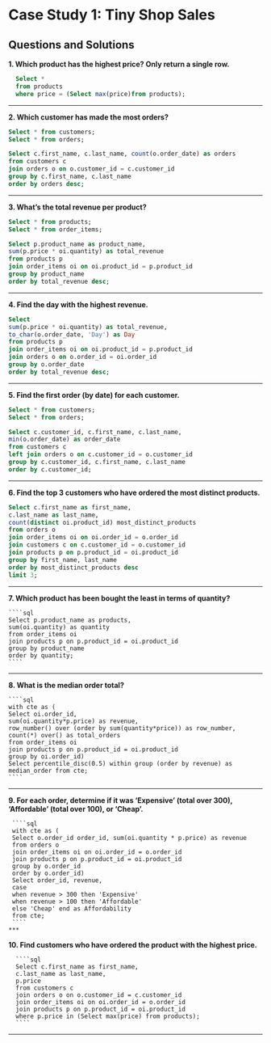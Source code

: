 # Case Study 1: Tiny Shop Sales


## Questions and Solutions

**1. Which product has the highest price? Only return a single row.**

   ````sql  
	 Select *
     from products
     where price = (Select max(price)from products);
   ````
***
**2. Which customer has made the most orders?**

````sql
Select * from customers;
Select * from orders;

Select c.first_name, c.last_name, count(o.order_date) as orders  
from customers c
join orders o on o.customer_id = c.customer_id
group by c.first_name, c.last_name
order by orders desc;
````
*** 
**3. What’s the total revenue per product?**

  ````sql
  Select * from products;
  Select * from order_items;

  Select p.product_name as product_name, 
  sum(p.price * oi.quantity) as total_revenue 
  from products p
  join order_items oi on oi.product_id = p.product_id
  group by product_name
  order by total_revenue desc;
  ````
 ***
 **4. Find the day with the highest revenue.**

  ````sql
  Select  
  sum(p.price * oi.quantity) as total_revenue,
  to_char(o.order_date, 'Day') as Day
  from products p
  join order_items oi on oi.product_id = p.product_id
  join orders o on o.order_id = oi.order_id
  group by o.order_date
  order by total_revenue desc;
  ````
  ***

 **5. Find the first order (by date) for each customer.**

  ````sql
  Select * from customers;
  Select * from orders;

  Select c.customer_id, c.first_name, c.last_name,
  min(o.order_date) as order_date
  from customers c
  left join orders o on c.customer_id = o.customer_id
  group by c.customer_id, c.first_name, c.last_name
  order by c.customer_id;
  ````
  ***
  **6. Find the top 3 customers who have ordered the most distinct products.**

   ````sql
   Select c.first_name as first_name,
   c.last_name as last_name,
   count(distinct oi.product_id) most_distinct_products 
   from orders o 
   join order_items oi on oi.order_id = o.order_id
   join customers c on c.customer_id = o.customer_id
   join products p on p.product_id = oi.product_id
   group by first_name, last_name
   order by most_distinct_products desc
   limit 3;
   ````
   ***
  **7. Which product has been bought the least in terms of quantity?**
    
    ````sql
    Select p.product_name as products,
    sum(oi.quantity) as quantity
    from order_items oi 
    join products p on p.product_id = oi.product_id
    group by product_name
    order by quantity;
    ````
  ***
  **8. What is the median order total?**
    
    ````sql
    with cte as (
    Select oi.order_id, 
    sum(oi.quantity*p.price) as revenue,
    row_number() over (order by sum(quantity*price)) as row_number,
    count(*) over() as total_orders
    from order_items oi
    join products p on p.product_id = oi.product_id
    group by oi.order_id)
    Select percentile_disc(0.5) within group (order by revenue) as median_order from cte;
    ````
   *** 
    
   **9. For each order, determine if it was ‘Expensive’ (total over 300),** 
   **‘Affordable’ (total over 100), or ‘Cheap’.**
      
     ````sql    
     with cte as (
     Select o.order_id order_id, sum(oi.quantity * p.price) as revenue  
     from orders o
     join order_items oi on oi.order_id = o.order_id
     join products p on p.product_id = oi.product_id
     group by o.order_id
     order by o.order_id)
     Select order_id, revenue, 
     case 
     when revenue > 300 then 'Expensive'
     when revenue > 100 then 'Affordable' 
     else 'Cheap' end as Affordability
     from cte;	 
     ```` 
    ***
 **10. Find customers who have ordered the product with the highest price.**
      
      
      ````sql
      Select c.first_name as first_name,
      c.last_name as last_name,
      p.price 
      from customers c
      join orders o on o.customer_id = c.customer_id
      join order_items oi on oi.order_id = o.order_id
      join products p on p.product_id = oi.product_id
      where p.price in (Select max(price) from products);
      ````
 *** 
   
